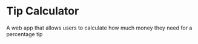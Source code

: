 # Tip Calculator

A web app that allows users to calculate how much money they need for a percentage tip

